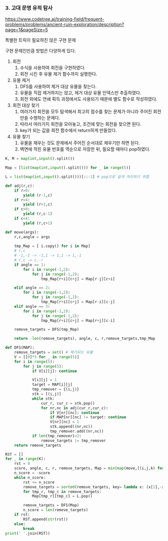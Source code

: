 ### 3. 고대 문명 유적 탐사
https://www.codetree.ai/training-field/frequent-problems/problems/ancient-ruin-exploration/description?page=1&pageSize=5

특별한 트릭이 필요하진 않은 구현 문제

구현 문제인만큼 방법은 다양하게 있다.

1. 회전
   1. 수식을 사용하여 회전을 구현하였다.
   2. 회전 시킨 후 유물 제거 함수까지 실행한다.
2. 유물 제거
   1. DFS를 사용하여 제거 대상 유물을 찾는다.
   2. 유물을 직접 제거하지는 않고, 제거 대상 유물 인덱스만 추출하였다.
   3. 회전 외에도 연쇄 획득 과정에서도 사용되기 때문에 별도 함수로 작성하였다.
3. 회전 대상 찾기
   1. 여러가지 회전을 모두 탐색해서 최고의 점수를 찾는 문제가 아니라 주어진 회전만을 수행하는 문제다.
   2. 따라서 여러가지 회전을 모아놓고, 조건에 맞는 회전을 찾으면 된다.
   3. key가 되는 값을 회전 함수에서 return하게 만들었다.
4. 유물 찾기
   1. 유물을 채우는 것도 문제에서 주어진 순서대로 채우기만 하면 된다.
   2. 벽면에 적힌 유물 번호를 역순으로 저장한 뒤, 필요할 때마다 pop하였다.


```python
K, M = map(int,input().split())

Map = [list(map(int,input().split())) for _ in range(5)]

L = list(map(int,input().split()))[::-1] # pop으로 쉽게 처리하기 위함

def adj(r,c):
    if r>0:
        yield (r-1,c)
    if r<4:
        yield (r+1,c)
    if c>0:
        yield (r,c-1)
    if c<4:
        yield (r,c+1)

def move(args):
    r,c,angle = args
    
    tmp_Map = [ i.copy() for i in Map]
    # r,c
    # -1,-1 -> -1,1 -> 1,1 -> 1,-1
    # r,c -> c,-r
    if angle == 1:
        for i in range(-1,2):
            for j in range(-1,2):
                tmp_Map[r+i][c+j] = Map[r-j][c+i]

    elif angle == 2:
        for i in range(-1,2):
            for j in range(-1,2):
                tmp_Map[r+i][c+j] = Map[r-i][c-j]
    elif angle == 3:
        for i in range(-1,2):
            for j in range(-1,2):
                tmp_Map[r+i][c+j] = Map[r+j][c-i]

    remove_targets = DFS(tmp_Map)

    return -len(remove_targets), angle, c, r,remove_targets,tmp_Map

def DFS(MAP):
    remove_targets = set() # 제거되는 유물
    V = [[0]*5 for _ in range(5)]
    for i in range(5):
        for j in range(5):
            if V[i][j]: continue

            V[i][j] = 1
            target = MAP[i][j]
            tmp_remover = {(i,j)}
            stk = [(i,j)]
            while stk:
                cur_r, cur_c = stk.pop()
                for nr,nc in adj(cur_r,cur_c):
                    if V[nr][nc]: continue
                    if MAP[nr][nc] != target: continue
                    V[nr][nc] = 1
                    stk.append((nr,nc))
                    tmp_remover.add((nr,nc))
            if len(tmp_remover)>2:
                remove_targets |= tmp_remover    
    return remove_targets

RST = []
for _ in range(K):
    rst = 0
    score, angle, c, r, remove_targets, Map = min(map(move,[(i,j,k) for i in range(1,4) for j in range(1,4) for k in range(1,4)]))
    n_score = -score
    while n_score:
        rst += n_score
        remove_targets = sorted(remove_targets, key= lambda x: (x[1],-x[0]))
        for tmp_r, tmp_c in remove_targets:
            Map[tmp_r][tmp_c] = L.pop()

        remove_targets = DFS(Map)
        n_score = len(remove_targets)
    if rst:
        RST.append(str(rst))
    else:
        break
print(' '.join(RST))
```